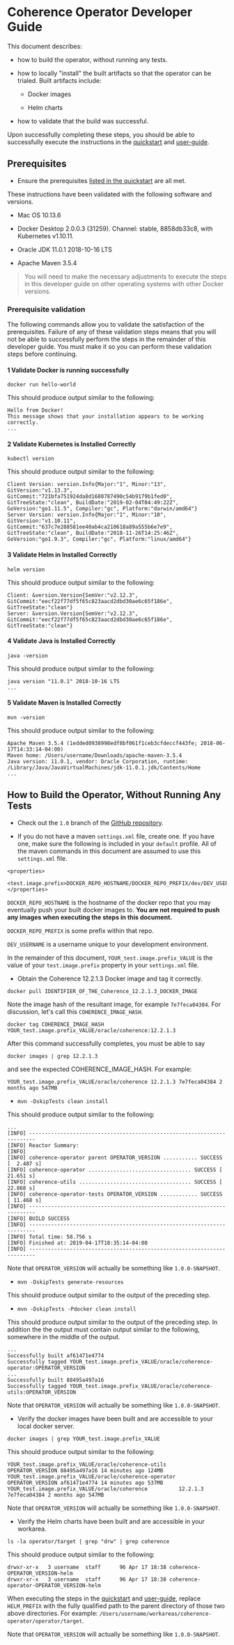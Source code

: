 # Coherence Operator Developer Guide

This document describes:

* how to build the operator, without running any tests.

* how to locally "install" the built artifacts so that the operator
  can be trialed.  Built artifacts include:

   * Docker images

   * Helm charts

* how to validate that the build was successful.

Upon successfully completing these steps, you should be able to
successfully execute the instructions in the [quickstart](quickstart.md)
and [user-guide](user-guide.md).

## Prerequisites

* Ensure the prerequisites [listed in the quickstart](quickstart.md#prerequisites) are all met.

These instructions have been validated with the following software and
versions.

* Mac OS 10.13.6

* Docker Desktop 2.0.0.3 (31259).  Channel: stable, 8858db33c8, with Kubernetes
  v1.10.11.

* Oracle JDK 11.0.1 2018-10-16 LTS

* Apache Maven 3.5.4

> You will need to make the necessary adjustments to execute the steps in
> this developer guide on other operating systems with other Docker
> versions.

### Prerequisite validation

The following commands allow you to validate the satisfaction of the
prerequisites.  Failure of any of these validation steps means that you
will not be able to successfully perform the steps in the remainder of
this developer guide.  You must make it so you can perform these
validation steps before continuing.

#### 1 Validate Docker is running successfully

`docker run hello-world`

This should produce output similar to the following:

```
Hello from Docker!
This message shows that your installation appears to be working correctly.
...
```

#### 2 Validate Kubernetes is Installed Correctly

`kubectl version`

This should produce output similar to the following:

```
Client Version: version.Info{Major:"1", Minor:"13", GitVersion:"v1.13.3", GitCommit:"721bfa751924da8d1680787490c54b9179b1fed0", GitTreeState:"clean", BuildDate:"2019-02-04T04:49:22Z", GoVersion:"go1.11.5", Compiler:"gc", Platform:"darwin/amd64"}
Server Version: version.Info{Major:"1", Minor:"10", GitVersion:"v1.10.11", GitCommit:"637c7e288581ee40ab4ca210618a89a555b6e7e9", GitTreeState:"clean", BuildDate:"2018-11-26T14:25:46Z", GoVersion:"go1.9.3", Compiler:"gc", Platform:"linux/amd64"}
```

#### 3 Validate Helm in Installed Correctly

`helm version`

This should produce output similar to the following:

```
Client: &version.Version{SemVer:"v2.12.3", GitCommit:"eecf22f77df5f65c823aacd2dbd30ae6c65f186e", GitTreeState:"clean"}
Server: &version.Version{SemVer:"v2.12.3", GitCommit:"eecf22f77df5f65c823aacd2dbd30ae6c65f186e", GitTreeState:"clean"}
```

#### 4 Validate Java is Installed Correctly

`java -version`

This should produce output similar to the following:

```
java version "11.0.1" 2018-10-16 LTS
...
```

#### 5 Validate Maven is Installed Correctly

`mvn -version`

This should produce output similar to the following:

```
Apache Maven 3.5.4 (1edded0938998edf8bf061f1ceb3cfdeccf443fe; 2018-06-17T14:33:14-04:00)
Maven home: /Users/username/Downloads/apache-maven-3.5.4
Java version: 11.0.1, vendor: Oracle Corporation, runtime: /Library/Java/JavaVirtualMachines/jdk-11.0.1.jdk/Contents/Home
...
```

## How to Build the Operator, Without Running Any Tests

* Check out the `1.0` branch of the [GitHub
repository](https://github.com/oracle/coherence-operator).

* If you do not have a maven `settings.xml` file, create one.  If you
have one, make sure the following is included in your `default` profile.
All of the maven commands in this document are assumed to use this
`settings.xml` file.

```
<properties>
    <test.image.prefix>DOCKER_REPO_HOSTNAME/DOCKER_REPO_PREFIX/dev/DEV_USERNAME/</test.image.prefix>
</properties>
```

`DOCKER_REPO_HOSTNAME` is the hostname of the docker repo that you may
eventually push your built docker images to.  **You are not required to
push any images when executing the steps in this document.**

`DOCKER_REPO_PREFIX` is some prefix within that repo.

`DEV_USERNAME` is a username unique to your development environment.

In the remainder of this document, `YOUR_test.image.prefix_VALUE` is the
value of your `test.image.prefix` property in your `settings.xml` file.

* Obtain the Coherence 12.2.1.3 Docker image and tag it correctly.

`docker pull IDENTIFIER_OF_THE_Coherence_12.2.1.3_DOCKER_IMAGE`

Note the image hash of the resultant image, for example `7e7feca04384`.
For discussion, let's call this `COHERENCE_IMAGE_HASH`.

`docker tag COHERENCE_IMAGE_HASH YOUR_test.image.prefix_VALUE/oracle/coherence:12.2.1.3`

After this command successfully completes, you must be able to say

`docker images | grep 12.2.1.3` 

and see the expected COHERENCE_IMAGE_HASH.  For example:

```
YOUR_test.image.prefix_VALUE/oracle/coherence 12.2.1.3 7e7feca04384 2 months ago 547MB
```

* `mvn -DskipTests clean install`

This should produce output similar to the following:

```
...
[INFO] ------------------------------------------------------------------------
[INFO] Reactor Summary:
[INFO]
[INFO] coherence-operator parent OPERATOR_VERSION ........... SUCCESS [  2.487 s]
[INFO] coherence-operator ................................. SUCCESS [ 21.651 s]
[INFO] coherence-utils .................................... SUCCESS [ 22.868 s]
[INFO] coherence-operator-tests OPERATOR_VERSION ............ SUCCESS [ 11.468 s]
[INFO] ------------------------------------------------------------------------
[INFO] BUILD SUCCESS
[INFO] ------------------------------------------------------------------------
[INFO] Total time: 58.756 s
[INFO] Finished at: 2019-04-17T18:35:14-04:00
[INFO] ------------------------------------------------------------------------
```

Note that `OPERATOR_VERSION` will actually be something like `1.0.0-SNAPSHOT`.

* `mvn -DskipTests generate-resources`

This should produce output similar to the output of the preceding step.

* `mvn -DskipTests -Pdocker clean install`

This should produce output similar to the output of the preceding step.
In addition the the output must contain output similar to the following,
somewhere in the middle of the output.

```
...
Successfully built af61471e4774
Successfully tagged YOUR_test.image.prefix_VALUE/oracle/coherence-operator:OPERATOR_VERSION
...
Successfully built 88495a497a16
Successfully tagged YOUR_test.image.prefix_VALUE/oracle/coherence-utils:OPERATOR_VERSION
```

Note that `OPERATOR_VERSION` will actually be something like `1.0.0-SNAPSHOT`.

* Verify the docker images have been built and are accessible to your
  local docker server.
  
`docker images | grep YOUR_test.image.prefix_VALUE`

This should produce output similar to the following:

```
YOUR_test.image.prefix_VALUE/oracle/coherence-utils    OPERATOR_VERSION 88495a497a16 14 minutes ago 124MB
YOUR_test.image.prefix_VALUE/oracle/coherence-operator OPERATOR_VERSION af61471e4774 14 minutes ago 537MB
YOUR_test.image.prefix_VALUE/oracle/coherence          12.2.1.3       7e7feca04384 2 months ago 547MB
```

Note that `OPERATOR_VERSION` will actually be something like `1.0.0-SNAPSHOT`.

* Verify the Helm charts have been built and are accessible in your
  workarea.
  
`ls -la operator/target | grep "drw" | grep coherence`

This should produce output similar to the following:

```
drwxr-xr-x   3 username  staff      96 Apr 17 18:38 coherence-OPERATOR_VERSION-helm
drwxr-xr-x   3 username  staff      96 Apr 17 18:38 coherence-operator-OPERATOR_VERSION-helm
```

When executing the steps in the [quickstart](quickstart.md) and
[user-guide](user-guide.md), replace `HELM_PREFIX` with the fully
qualified path to the parent directory of those two above directories.
For example:
`/Users/username/workareas/coherence-operator/operator/target`.

Note that `OPERATOR_VERSION` will actually be something like `1.0.0-SNAPSHOT`.
